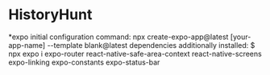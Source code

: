 # HistoryHunt

*expo initial configuration command: npx create-expo-app@latest [your-app-name] --template blank@latest 
dependencies additionally installed:
$ npx expo i expo-router react-native-safe-area-context react-native-screens expo-linking expo-constants expo-status-bar
